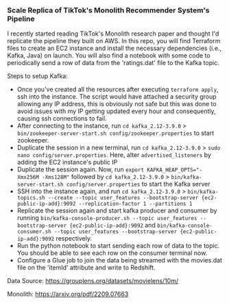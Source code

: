 ### Scale Replica of TikTok's Monolith Recommender System's Pipeline

I recently started reading TikTok's Monolith research paper and thought I'd replicate the pipeline they built on AWS. In this repo, you will find Terraform files to create an EC2 instance
and install the necessary dependencies (i.e., Kafka, Java) on launch. You will also find a notebook with some code to periodically send a row of data from the 'ratings.dat' file to the Kafka
topic. 

Steps to setup Kafka:

* Once you've created all the resources after executing `terraform apply`, ssh into the instance. The script would have attached a security group allowing any IP address, this is obviously not safe but this was done to avoid issues with my IP getting updated every hour and consequently, causing ssh connections to fail.
* After connecting to the instance, run `cd kafka_2.12-3.9.0` > `bin/zookeeper-server-start.sh config/zookeeper.properties` to start zookeeper.
* Duplicate the session in a new terminal, run `cd kafka_2.12-3.9.0` > `sudo nano config/server.properties`. Here, alter `advertised_listeners` by adding the EC2 instance's public IP
* Duplicate the session again. Now, run `export KAFKA_HEAP_OPTS="-Xmx256M -Xms128M"` followed by `cd kafka_2.12-3.9.0` > `bin/kafka-server-start.sh config/server.properties` to start the Kafka server
* SSH into the instance again, and run `cd kafka_2.12-3.9.0` > `bin/kafka-topics.sh --create --topic user_features --bootstrap-server {ec2-public-ip-add}:9092 --replication-factor 1 --partitions 1` 
* Replicate the session again and start kafka producer and consumer by running `bin/kafka-console-producer.sh --topic user_features --bootstrap-server {ec2-public-ip-add}:9092` and `bin/kafka-console-consumer.sh --topic user_features --bootstrap-server {ec2-public-ip-add}:9092` respectively.
* Run the python notebook to start sending each row of data to the topic. You should be able to see each row on the consumer terminal now.
* Configure a Glue job to join the data being streamed with the movies.dat file on the 'itemId' attribute and write to Redshift.

Data Source:
https://grouplens.org/datasets/movielens/10m/

Monolith:
https://arxiv.org/pdf/2209.07663